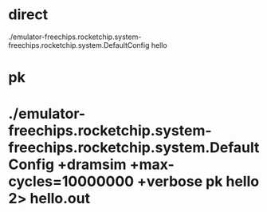 # direct
./emulator-freechips.rocketchip.system-freechips.rocketchip.system.DefaultConfig hello

# pk
# ./emulator-freechips.rocketchip.system-freechips.rocketchip.system.DefaultConfig +dramsim +max-cycles=10000000 +verbose pk hello 2> hello.out
